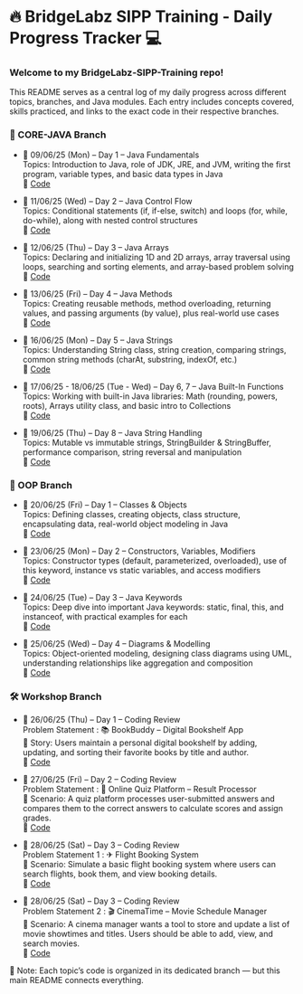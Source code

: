 # 🔥 BridgeLabz SIPP Training - Daily Progress Tracker 💻

### Welcome to my BridgeLabz-SIPP-Training repo!

This README serves as a central log of my daily progress across different topics, branches, and Java modules.
Each entry includes concepts covered, skills practiced, and links to the exact code in their respective branches.

### 📂 CORE-JAVA Branch

* 📅 09/06/25 (Mon) – Day 1 – Java Fundamentals<br>
Topics: Introduction to Java, role of JDK, JRE, and JVM, writing the first program, variable types, and basic data types in Java
<br>🔗 [Code](https://github.com/Awdhesh-kaushik/BridgeLabz-SIPP-Training/tree/Core-Java/practice_problems)<br>

* 📅 11/06/25 (Wed) – Day 2 – Java Control Flow<br>
Topics: Conditional statements (if, if-else, switch) and loops (for, while, do-while), along with nested control structures<br>
🔗 [Code](https://github.com/Awdhesh-kaushik/BridgeLabz-SIPP-Training/tree/Core-Java/Java%20Control%20Flows)<br>

* 📅 12/06/25 (Thu) – Day 3 – Java Arrays<br>
Topics: Declaring and initializing 1D and 2D arrays, array traversal using loops, searching and sorting elements, and array-based problem solving<br>
🔗 [Code](https://github.com/Awdhesh-kaushik/BridgeLabz-SIPP-Training/tree/Core-Java/ArrayPractice)<br>

* 📅 13/06/25 (Fri) – Day 4 – Java Methods<br>
Topics: Creating reusable methods, method overloading, returning values, and passing arguments (by value), plus real-world use cases<br>
🔗  [Code](https://github.com/Awdhesh-kaushik/BridgeLabz-SIPP-Training/tree/Core-Java/Java%20Mehods)<br>

* 📅 16/06/25 (Mon) – Day 5 – Java Strings<br>
Topics: Understanding String class, string creation, comparing strings, common string methods (charAt, substring, indexOf, etc.)<br>
🔗 [Code](https://github.com/Awdhesh-kaushik/BridgeLabz-SIPP-Training/tree/Core-Java/Strings)<br>

* 📅 17/06/25 - 18/06/25 (Tue - Wed) – Day 6, 7 – Java Built-In Functions<br>
Topics: Working with built-in Java libraries: Math (rounding, powers, roots), Arrays utility class, and basic intro to Collections<br>
🔗 [Code](https://github.com/Awdhesh-kaushik/BridgeLabz-SIPP-Training/tree/Core-Java/BuiltInFunction)<br>

* 📅 19/06/25 (Thu) – Day 8 – Java String Handling<br>
Topics: Mutable vs immutable strings, StringBuilder & StringBuffer, performance comparison, string reversal and manipulation<br>
🔗 [Code](https://github.com/Awdhesh-kaushik/BridgeLabz-SIPP-Training/tree/Core-Java/JavaStringHandling)<br>

### 🧱 OOP Branch

* 📅 20/06/25 (Fri) – Day 1 – Classes & Objects<br>
Topics: Defining classes, creating objects, class structure, encapsulating data, real-world object modeling in Java<br>
🔗 [Code](https://github.com/Awdhesh-kaushik/BridgeLabz-SIPP-Training/tree/OOPS/JavaClassAndObject)<br>

* 📅 23/06/25 (Mon) – Day 2 – Constructors, Variables, Modifiers<br>
Topics: Constructor types (default, parameterized, overloaded), use of this keyword, instance vs static variables, and access modifiers<br>
🔗 [Code](https://github.com/Awdhesh-kaushik/BridgeLabz-SIPP-Training/tree/OOPS/JavaConstructors)<br>

* 📅 24/06/25 (Tue) – Day 3 – Java Keywords<br>
Topics: Deep dive into important Java keywords: static, final, this, and instanceof, with practical examples for each<br>
🔗 [Code](https://github.com/Awdhesh-kaushik/BridgeLabz-SIPP-Training/tree/OOPS/JavaKeyWords)<br>

* 📅 25/06/25 (Wed) – Day 4 – Diagrams & Modelling<br>
Topics: Object-oriented modeling, designing class diagrams using UML, understanding relationships like aggregation and composition<br>
🔗 [Code](https://github.com/Awdhesh-kaushik/BridgeLabz-SIPP-Training/tree/OOPS/Object%20Modelling)<br>

### 🛠 Workshop Branch

* 📅 26/06/25 (Thu) – Day 1 – Coding Review<br>
Problem Statement : 📚 BookBuddy – Digital Bookshelf App<br>
📝 Story: Users maintain a personal digital bookshelf by adding, updating, and sorting their favorite books by title and author.<br>
🔗 [Code](https://github.com/Awdhesh-kaushik/BridgeLabz-SIPP-Training/blob/Workshop/BookBuddy.java)

* 📅 27/06/25 (Fri) – Day 2 – Coding Review<br>
Problem Statement : 🧠 Online Quiz Platform – Result Processor<br>
📘 Scenario: A quiz platform processes user-submitted answers and compares them to the correct answers to calculate scores and assign grades.<br>
🔗 [Code](https://github.com/Awdhesh-kaushik/BridgeLabz-SIPP-Training/blob/Workshop/Online%20Quiz%20Platform.java)<br>

* 📅 28/06/25 (Sat) – Day 3 – Coding Review<br>
Problem Statement 1 : ✈ Flight Booking System<br>
📘 Scenario: Simulate a basic flight booking system where users can search flights, book them, and view booking details.<br>
🔗 [Code](https://github.com/Awdhesh-kaushik/BridgeLabz-SIPP-Training/blob/Workshop/Flight%20Management.java)<br>

* 📅 28/06/25 (Sat) – Day 3 – Coding Review<br>
Problem Statement 2 : 🎬 CinemaTime – Movie Schedule Manager<br>
📘 Scenario: A cinema manager wants a tool to store and update a list of movie showtimes and titles. Users should be able to add, view, and search movies.<br>
🔗 [Code](https://github.com/Awdhesh-kaushik/BridgeLabz-SIPP-Training/blob/Workshop/Cinema%20Management.java)<br>

📝 Note:
Each topic’s code is organized in its dedicated branch — but this main README connects everything.
